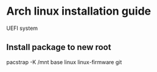 # Arch linux installation guide

UEFI system

## Install package to new root

pacstrap -K /mnt base linux linux-firmware git
